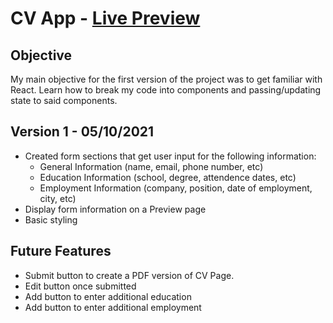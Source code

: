 # CV App - [Live Preview](https://robisonwebdev.github.io/cv-application/)

## Objective
My main objective for the first version of the project was to get familiar with React. Learn how to break my code into components and passing/updating state to said components.

## Version 1 - 05/10/2021
- Created form sections that get user input for the following information:
    - General Information (name, email, phone number, etc)
    - Education Information (school, degree, attendence dates, etc)
    - Employment Information (company, position, date of employment, city, etc)
- Display form information on a Preview page
- Basic styling

## Future Features
- Submit button to create a PDF version of CV Page.
- Edit button once submitted
- Add button to enter additional education
- Add button to enter additional employment